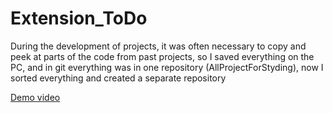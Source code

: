 # Extension_ToDo
 
During the development of projects, it was often necessary to copy and peek at parts of the code from past projects, so
I saved everything on the PC, and in git everything was in one repository (AllProjectForStyding), now
I sorted everything and created a separate repository


<a href="https://alexreshetnik.github.io/Extension_ToDo/lookme.mp4" target="_blank">Demo video</a>

